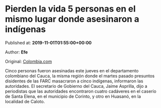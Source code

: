 
# Pierden la vida 5 personas en el mismo lugar donde asesinaron a indígenas

Published at: **2019-11-01T01:55:00+00:00**

Author: **Efe**

Original: [Colombia.com](https://www.colombia.com/actualidad/nacionales/pierden-la-vida-5-personas-en-el-mismo-lugar-donde-asesinaron-a-indigenas-246211)

Cinco personas fueron asesinadas este jueves en el departamento colombiano del Cauca, la misma región donde el martes pasado presuntos disidentes de las FARC masacraron a cinco indígenas, informaron las autoridades.
El secretario de Gobierno del Cauca, Jaime Asprilla, dijo a periodistas que las autoridades encontraron cuatro cadáveres en el caserío de Santa Elena, en el municipio de Corinto, y otro en Huasanó, en la localidad de Caloto.
